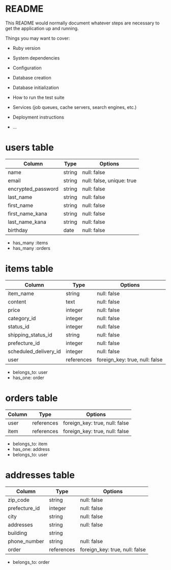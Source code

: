 # README

This README would normally document whatever steps are necessary to get the
application up and running.

Things you may want to cover:

* Ruby version

* System dependencies

* Configuration

* Database creation

* Database initialization

* How to run the test suite

* Services (job queues, cache servers, search engines, etc.)

* Deployment instructions

* ...

# users table
|Column               |Type    |Options     |
|--------------------|---------|------------|
|name                |string   |null: false |
|email               |string   |null: false, unique: true|
|encrypted_password  |string   |null: false |
|last_name           |string   |null: false |
|first_name          |string   |null: false |
|first_name_kana     |string   |null: false |
|last_name_kana      |string   |null: false |
|birthday            |date     |null: false |

- has_many :items
- has_many :orders


# items table

|Column              |Type       |Options     |
|--------------------|----------  |------------|
|item_name           |string      |null: false |
|content             |text        |null: false |
|price               |integer     |null: false |
|category_id         |integer    |null: false |
|status_id           |integer    |null: false |
|shipping_status_id     |string     |null: false |
|prefecture_id       |integer    |null: false |
|scheduled_delivery_id  |integer    |null: false |
|user                |references|foreign_key: true, null: false　|


- belongs_to: user
- has_one: order



# orders table

|Column              |Type        |Options                       |
|--------------------|------------|------------------------------|
|user                |references  |foreign_key: true, null: false|
|item                |references  |foreign_key: true, null: false|

- belongs_to: item
- has_one: address
- belongs_to: user




# addresses table

|Column              |Type        |Options     |
|--------------------|------------|------------|
|zip_code            |string      |null: false |
|prefecture_id |integer    |null: false |
|city                |string      |null: false |
|addresses           |string      |null: false |
|building            |string      |
|phone_number        |string      |null: false |
|order               |references  |foreign_key: true, null: false|

- belongs_to: order




